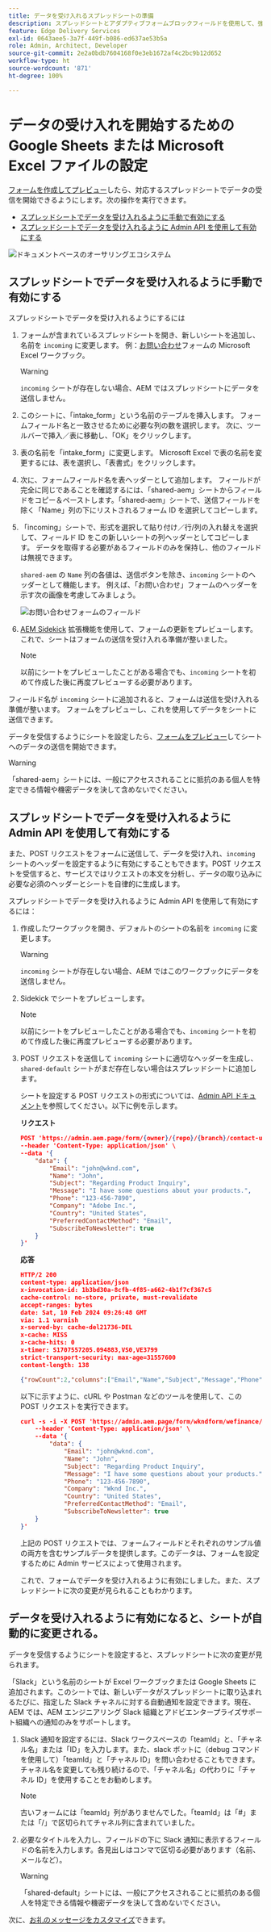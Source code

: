 ```yaml
---
title: データを受け入れるスプレッドシートの準備
description: スプレッドシートとアダプティブフォームブロックフィールドを使用して、強力なフォームをより迅速に作成します。
feature: Edge Delivery Services
exl-id: 0643aee5-3a7f-449f-b086-ed637ae53b5a
role: Admin, Architect, Developer
source-git-commit: 2e2a0bdb7604168f0e3eb1672af4c2bc9b12d652
workflow-type: ht
source-wordcount: '871'
ht-degree: 100%

---
```


# データの受け入れを開始するための Google Sheets または Microsoft Excel ファイルの設定


[フォームを作成してプレビュー](/help/edge/docs/forms/create-forms.md)したら、対応するスプレッドシートでデータの受信を開始できるようにします。次の操作を実行できます。

- [スプレッドシートでデータを受け入れるように手動で有効にする](#manually-enable-the-spreadsheet-to-accept-data)
- [スプレッドシートでデータを受け入れるように Admin API を使用して有効にする](#use-admin-apis-to-enable-a-spreadsheet-to-accept-data)

![ドキュメントベースのオーサリングエコシステム](/help/edge/assets/document-based-authoring-workflow-enable-sheet-to-accept-data.png)


<!--

>[!VIDEO](https://video.tv.adobe.com/v/3427489?quality=12&learn=on)

-->

## スプレッドシートでデータを受け入れるように手動で有効にする

スプレッドシートでデータを受け入れるようにするには

1. フォームが含まれているスプレッドシートを開き、新しいシートを追加し、名前を `incoming` に変更します。 例：[お問い合わせ](/help/edge/assets/enquiry.xlsx)フォームの Microsoft Excel ワークブック。

   >[!WARNING]
   >
   > `incoming` シートが存在しない場合、AEM ではスプレッドシートにデータを送信しません。

1. このシートに、「intake_form」という名前のテーブルを挿入します。 フォームフィールド名と一致させるために必要な列の数を選択します。 次に、ツールバーで挿入／表に移動し、「OK」をクリックします。

1. 表の名前を「intake_form」に変更します。 Microsoft Excel で表の名前を変更するには、表を選択し、「表書式」をクリックします。

1. 次に、フォームフィールド名を表ヘッダーとして追加します。 フィールドが完全に同じであることを確認するには、「shared-aem」シートからフィールドをコピー＆ペーストします。「shared-aem」シートで、送信フィールドを除く「Name」列の下にリストされるフォーム ID を選択してコピーします。

1. 「incoming」シートで、形式を選択して貼り付け／行/列の入れ替えを選択して、フィールド ID をこの新しいシートの列ヘッダーとしてコピーします。 データを取得する必要があるフィールドのみを保持し、他のフィールドは無視できます。

   `shared-aem` の `Name` 列の各値は、送信ボタンを除き、`incoming` シートのヘッダーとして機能します。 例えば、「お問い合わせ」フォームのヘッダーを示す次の画像を考慮してみましょう。

   ![お問い合わせフォームのフィールド](/help/edge/assets/contact-us-form-excel-sheet-fields.png)

1. [AEM Sidekick](https://www.aem.live/developer/tutorial#preview-and-publish-your-content) 拡張機能を使用して、フォームの更新をプレビューします。 これで、シートはフォームの送信を受け入れる準備が整いました。

   >[!NOTE]
   >
   >以前にシートをプレビューしたことがある場合でも、`incoming` シートを初めて作成した後に再度プレビューする必要があります。


フィールド名が `incoming` シートに追加されると、フォームは送信を受け入れる準備が整います。 フォームをプレビューし、これを使用してデータをシートに送信できます。

データを受信するようにシートを設定したら、[フォームをプレビュー](/help/edge/docs/forms/create-forms.md#preview-the-form-using-your-edge-delivery-service-eds-page)<!--or [use POST requests](#use-admin-apis-to-send-data-to-your-sheet)-->してシートへのデータの送信を開始できます。

>[!WARNING]
>
>  「shared-aem」シートには、一般にアクセスされることに抵抗のある個人を特定できる情報や機密データを決して含めないでください。


## スプレッドシートでデータを受け入れるように Admin API を使用して有効にする

また、POST リクエストをフォームに送信して、データを受け入れ、`incoming` シートのヘッダーを設定するように有効にすることもできます。POST リクエストを受信すると、サービスではリクエストの本文を分析し、データの取り込みに必要な必須のヘッダーとシートを自律的に生成します。

スプレッドシートでデータを受け入れるように Admin API を使用して有効にするには：


1. 作成したワークブックを開き、デフォルトのシートの名前を `incoming` に変更します。

   >[!WARNING]
   >
   > `incoming` シートが存在しない場合、AEM ではこのワークブックにデータを送信しません。

1. Sidekick でシートをプレビューします。

   >[!NOTE]
   >
   >以前にシートをプレビューしたことがある場合でも、`incoming` シートを初めて作成した後に再度プレビューする必要があります。

1. POST リクエストを送信して `incoming` シートに適切なヘッダーを生成し、`shared-default` シートがまだ存在しない場合はスプレッドシートに追加します。

   シートを設定する POST リクエストの形式については、[Admin API ドキュメント](https://www.aem.live/docs/admin.html#tag/authentication/operation/profile)を参照してください。以下に例を示します。

   **リクエスト**

   ```JSON
   POST 'https://admin.aem.page/form/{owner}/{repo}/{branch}/contact-us.json' \
   --header 'Content-Type: application/json' \
   --data '{
       "data": {
           "Email": "john@wknd.com",
           "Name": "John",
           "Subject": "Regarding Product Inquiry",
           "Message": "I have some questions about your products.",
           "Phone": "123-456-7890",
           "Company": "Adobe Inc.",
           "Country": "United States",
           "PreferredContactMethod": "Email",
           "SubscribeToNewsletter": true
       }
   }'
   ```


   **応答**

   ```JSON
   HTTP/2 200 
   content-type: application/json
   x-invocation-id: 1b3bd30a-8cfb-4f85-a662-4b1f7cf367c5
   cache-control: no-store, private, must-revalidate
   accept-ranges: bytes
   date: Sat, 10 Feb 2024 09:26:48 GMT
   via: 1.1 varnish
   x-served-by: cache-del21736-DEL
   x-cache: MISS
   x-cache-hits: 0
   x-timer: S1707557205.094883,VS0,VE3799
   strict-transport-security: max-age=31557600
   content-length: 138
   
   {"rowCount":2,"columns":["Email","Name","Subject","Message","Phone","Company","Country",      "PreferredContactMethod","SubscribeToNewsletter"]}%
   ```

   以下に示すように、cURL や Postman などのツールを使用して、この POST リクエストを実行できます。

   ```JSON
   curl -s -i -X POST 'https://admin.aem.page/form/wkndform/wefinance/main/contact-us.json' \
       --header 'Content-Type: application/json' \
       --data '{
           "data": {
               "Email": "john@wknd.com",
               "Name": "John",
               "Subject": "Regarding Product Inquiry",
               "Message": "I have some questions about your products.",
               "Phone": "123-456-7890",
               "Company": "Wknd Inc.",
               "Country": "United States",
               "PreferredContactMethod": "Email",
               "SubscribeToNewsletter": true
       }
   }'
   ```

   上記の POST リクエストでは、フォームフィールドとそれぞれのサンプル値の両方を含むサンプルデータを提供します。このデータは、フォームを設定するために Admin サービスによって使用されます。

   これで、フォームでデータを受け入れるように有効にしました。また、スプレッドシートに次の変更が見られることもわかります。

## データを受け入れるように有効になると、シートが自動的に変更される。

データを受信するようにシートを設定すると、スプレッドシートに次の変更が見られます。

「Slack」という名前のシートが Excel ワークブックまたは Google Sheets に追加されます。このシートでは、新しいデータがスプレッドシートに取り込まれるたびに、指定した Slack チャネルに対する自動通知を設定できます。現在、AEM では、AEM エンジニアリング Slack 組織とアドビエンタープライズサポート組織への通知のみをサポートします。

1. Slack 通知を設定するには、Slack ワークスペースの「teamId」と、「チャネル名」または「ID」を入力します。また、slack ボットに（debug コマンドを使用して）「teamId」と「チャネル ID」を問い合わせることもできます。チャネル名を変更しても残り続けるので、「チャネル名」の代わりに「チャネル ID」を使用することをお勧めします。

   >[!NOTE]
   >
   > 古いフォームには「teamId」列がありませんでした。「teamId」は「#」または「/」で区切られてチャネル列に含まれていました。

1. 必要なタイトルを入力し、フィールドの下に Slack 通知に表示するフィールドの名前を入力します。各見出しはコンマで区切る必要があります（名前、メールなど）。

   >[!WARNING]
   >
   >  「shared-default」シートには、一般にアクセスされることに抵抗のある個人を特定できる情報や機密データを決して含めないでください。



次に、[お礼のメッセージをカスタマイズ](/help/edge/docs/forms/thank-you-page-form.md)できます。

